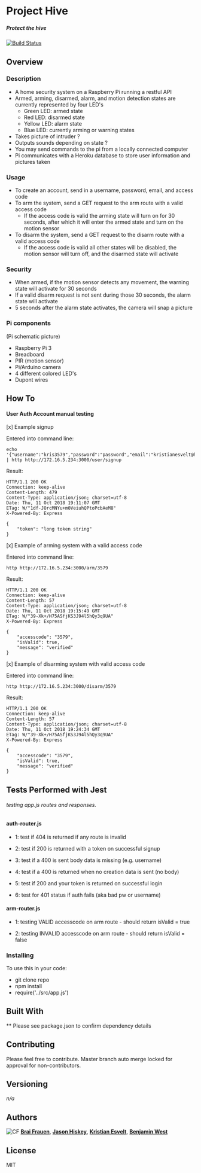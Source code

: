 # Project Hive
##### Protect the hive
[![Build Status](https://travis-ci.com/bgwest/project-hive.svg?branch=development)](https://travis-ci.com/bgwest/project-hive)
## Overview

### Description
- A home security system on a Raspberry Pi running a restful API
- Armed, arming, disarmed, alarm, and motion detection states are currently represented by four LED's
    - Green LED: armed state
    - Red LED: disarmed state
    - Yellow LED: alarm state
    - Blue LED: currently arming or warning states
- Takes picture of intruder ?
- Outputs sounds depending on state ?
- You may send commands to the pi from a locally connected computer
- Pi communicates with a Heroku database to store user information and pictures taken

### Usage
- To create an account, send in a username, password, email, and access code
- To arm the system, send a GET request to the arm route with a valid access code
    - If the access code is valid the arming state will turn on for 30 seconds, after which it will enter the armed state and turn on the motion sensor
- To disarm the system, send a GET request to the disarm route with a valid access code
    - If the access code is valid all other states will be disabled, the motion sensor will turn off, and the disarmed state will activate

### Security
- When armed, if the motion sensor detects any movement, the warning state will activate for 30 seconds
- If a valid disarm request is not sent during those 30 seconds, the alarm state will activate
- 5 seconds after the alarm state activates, the camera will snap a picture

### Pi components
(Pi schematic picture)
- Raspberry Pi 3
- Breadboard
- PIR (motion sensor)
- Pi/Arduino camera
- 4 different colored LED's
- Dupont wires

## How To

#### User Auth Account manual testing

[x] Example signup

Entered into command line:
```
echo '{"username":"kris3579","password":"password","email":"kristianesvelt@hotmail.com","accesscode":"3579"}' | http http://172.16.5.234:3000/user/signup
```
Result:
```
HTTP/1.1 200 OK
Connection: keep-alive
Content-Length: 479
Content-Type: application/json; charset=utf-8
Date: Thu, 11 Oct 2018 19:11:07 GMT
ETag: W/"1df-JOrcMNYu+m0VeiuhQPtoPcbAeM8"
X-Powered-By: Express

{
    "token": "long token string"
}
```

[x] Example of arming system with a valid access code

Entered into command line:
```
http http://172.16.5.234:3000/arm/3579
```
Result:
```
HTTP/1.1 200 OK
Connection: keep-alive
Content-Length: 57
Content-Type: application/json; charset=utf-8
Date: Thu, 11 Oct 2018 19:15:49 GMT
ETag: W/"39-Xk+/H75ASfjKS3J94l5hQy3q9UA"
X-Powered-By: Express

{
    "accesscode": "3579",
    "isValid": true,
    "message": "verified"
}
```

[x] Example of disarming system with valid access code

Entered into command line:
```
http http://172.16.5.234:3000/disarm/3579
```
Result:
```
HTTP/1.1 200 OK
Connection: keep-alive
Content-Length: 57
Content-Type: application/json; charset=utf-8
Date: Thu, 11 Oct 2018 19:24:34 GMT
ETag: W/"39-Xk+/H75ASfjKS3J94l5hQy3q9UA"
X-Powered-By: Express

{
    "accesscode": "3579",
    "isValid": true,
    "message": "verified"
}
```


## Tests Performed with Jest

###### testing app.js routes and responses.

#### auth-router.js

* 1: test if 404 is returned if any route is invalid

* 2: test if 200 is returned with a token on successful signup

* 3: test if a 400 is sent body data is missing (e.g. username)

* 4: test if a 400 is returned when no creation data is sent (no body)

* 5: test if 200 and your token is returned on successful login

* 6: test for 401 status if auth fails (aka bad pw or username)

#### arm-router.js

* 1: testing VALID accesscode on arm route - should return isValid = true

* 2: testing INVALID accesscode on arm route - should return isValid = false

### Installing

To use this in your code:

- git clone repo 
- npm install 
- require('../src/app.js')

## Built With

** Please see package.json to confirm dependency details

## Contributing

Please feel free to contribute. Master branch auto merge locked for approval for non-contributors.

## Versioning

*n/a*

## Authors

![CF](http://i.imgur.com/7v5ASc8.png) [**Brai Frauen**](https://github.com/ashabrai), [**Jason Hiskey**](https://github.com/jlhiskey), [**Kristian Esvelt**](https://github.com/kris3579), [**Benjamin West**](https://github.com/bgwest)

## License

MIT
